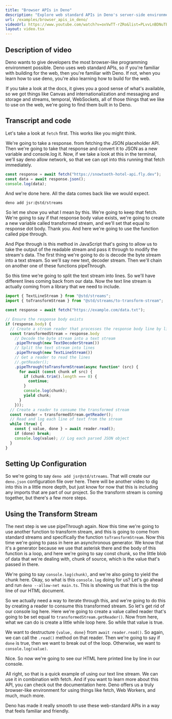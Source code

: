 ```yaml
---
title: "Browser APIs in Deno"
description: "Explore web standard APIs in Deno's server-side environment. Learn how to use fetch, streams, text encoders, and other browser-compatible features while building modern applications with familiar web APIs."
url: /examples/browser_apis_in_deno/
videoUrl: https://www.youtube.com/watch?v=oxVwTT-rZRo&list=PLvvLnBDNuTEov9EBIp3MMfHlBxaKGRWTe&index=6
layout: video.tsx
---
```


## Description of video

Deno wants to give developers the most browser-like programming environment
possible. Deno uses web standard APIs, so if you're familiar with building for
the web, then you're familiar with Deno. If not, when you learn how to use deno,
you're also learning how to build for the web.

 If you take a look at the docs, it gives you a good sense of what's available,
so we got things like Canvas and internationalization and messaging and storage
and streams, temporal, WebSockets, all of those things that we like to use on
the web, we're going to find them built in to Deno.

## Transcript and code

Let's take a look at `fetch` first. This works like you might think.

 We're going to take a response. from fetching the JSON placeholder API. Then
we're going to take that response and convert it to JSON as a new variable and
console.log it. Now, if we take a look at this in the terminal, we'll say deno
allow network, so that we can opt into this running that fetch immediately.

```javascript title="main.ts"
const response = await fetch("https://snowtooth-hotel-api.fly.dev");
const data = await response.json();
console.log(data);
```

And we're done here. All the data comes back like we would expect.

```shell
deno add jsr:@std/streams
```

 So let me show you what I mean by this. We're going to keep that fetch. We're
going to say if that response body value exists, we're going to create a new
variable called transformed stream, and we'll set that equal to response dot
body. Thank you. And here we're going to use the function called pipe through.

And Pipe through is this method in JavaScript that's going to allow us to take
the output of the readable stream and pass it through to modify the stream's
data. The first thing we're going to do is decode the byte stream into a text
stream. So we'll say new text, decoder stream. Then we'll chain on another one
of these functions pipeThrough.

So this time we're going to split the text stream into lines. So we'll have
different lines coming back from our data. Now the text line stream is actually
coming from a library that we need to include.

```javascript
import { TextLineStream } from "@std/streams";
import { toTransformStream } from "@std/streams/to-transform-stream";

const response = await fetch("https://example.com/data.txt");

// Ensure the response body exists
if (response.body) {
  // Create a stream reader that processes the response body line by line
  const transformedStream = response.body
    // Decode the byte stream into a text stream
    .pipeThrough(new TextDecoderStream())
    // Split the text stream into lines
    .pipeThrough(new TextLineStream())
    // Get a reader to read the lines
    //.getReader();
    .pipeThrough(toTransformStream(async function* (src) {
      for await (const chunk of src) {
        if (chunk.trim().length === 0) {
          continue;
        }
        console.log(chunk);
        yield chunk;
      }
    }));
  // Create a reader to consume the transformed stream
  const reader = transformedStream.getReader();
  // Read and log each line of text from the stream
  while (true) {
    const { value, done } = await reader.read();
    if (done) break;
    console.log(value); // Log each parsed JSON object
  }
}
```

## Setting Up Configuration

So we're going to say `deno add jsr@std/streams`. That will create our
`deno.json` configuration file over here. There will be another video to dig
into this in a little more depth, but just know for now that this is including
any imports that are part of our project. So the transform stream is coming
together, but there's a few more steps.

## Using the Transform Stream

The next step is we use pipeThrough again. Now this time we're going to use
another function to transform stream, and this is going to come from standard
streams and specifically the function `toTransformStream`. Now this time we're
going to pass in here an asynchronous generator. We know that it's a generator
because we use that asterisk there and the body of this function is a loop, and
here we're going to say const chunk, so the little blob of data that we're
dealing with, chunk of source, which is the value that's passed in there.

We're going to say `console.log(chunk)`, and we're also going to yield the chunk
here. Okay, so what is this `console.log` doing for us? Let's go ahead and run
`deno --allow-net main.ts`. This is showing us that this is the top line of our
HTML document.

So we actually need a way to iterate through this, and we're going to do this by
creating a reader to consume this transformed stream. So let's get rid of our
console log here. Here we're going to create a value called reader that's going
to be set equal to `transformedStream.getReader()`. Now from here, what we can
do is create a little while loop here. So while that value is true.

We want to destructure `{value, done}` from `await reader.read()`. So again, we
can call the `.read()` method on that reader. Then we're going to say if `done`
is true, then we want to break out of the loop. Otherwise, we want to
`console.log(value)`.

Nice. So now we're going to see our HTML here printed line by line in our
console.

 All right, so that is a quick example of using our text line stream. We can use
it in combination with fetch. And if you want to learn more about this API, you
can check out the documentation here. Deno offers us a truly browser-like
environment for using things like fetch, Web Workers, and much, much more.

Deno has made it really smooth to use these web-standard APIs in a way that
feels familiar and friendly.
